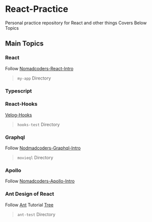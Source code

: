 # React-Practice
Personal practice repository for React and other things
Covers Below Topics

## Main Topics

### React
Follow [Nomadcoders-React-Intro](https://academy.nomadcoders.co/p/reactjs-fundamentals?ref=map)
> `my-app` Directory

### Typescript

### React-Hooks
[Velog-Hooks](https://velog.io/@velopert/react-hooks)
> `hooks-test` Directory

### Graphql
Follow [Nodmadcoders-Graphql-Intro](https://academy.nomadcoders.co/p/make-a-movie-api-with-graphql-and-nodejs-super-begginner?ref=map)
> `movieql` Directory

### Apollo
Follow [Nomadcoders-Apollo-Intro](https://academy.nomadcoders.co/p/build-a-movie-webapp-with-reactjs-apollo-and-graphql-kr?ref=map)


### Ant Design of React
Follow [Ant](https://ant.design/docs/react/introduce) Tutorial
[Tree](https://ant.design/components/tree/#components-tree-demo-dynamic)
> `ant-test` Directory
